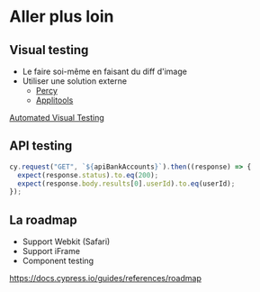 # Aller plus loin

## Visual testing

- Le faire soi-même en faisant du diff d'image
- Utiliser une solution externe
  - [Percy](https://percy.io/)
  - [Applitools](https://applitools.com/)

[Automated Visual Testing](https://www.youtube.com/watch?v=KX6Xb5oIaH0)

## API testing

```js
cy.request("GET", `${apiBankAccounts}`).then((response) => {
  expect(response.status).to.eq(200);
  expect(response.body.results[0].userId).to.eq(userId);
});
```

## La roadmap

- Support Webkit (Safari)
- Support iFrame
- Component testing

<https://docs.cypress.io/guides/references/roadmap>

